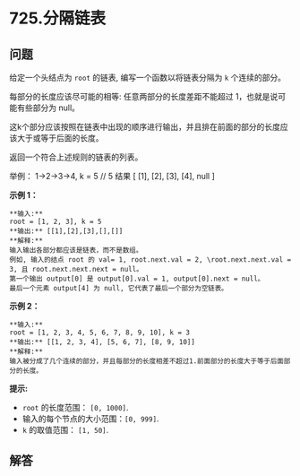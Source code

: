 # 725.分隔链表

## 问题

给定一个头结点为 `root` 的链表, 编写一个函数以将链表分隔为 `k` 个连续的部分。

每部分的长度应该尽可能的相等: 任意两部分的长度差距不能超过 1，也就是说可能有些部分为 null。

这k个部分应该按照在链表中出现的顺序进行输出，并且排在前面的部分的长度应该大于或等于后面的长度。

返回一个符合上述规则的链表的列表。

举例： 1->2->3->4, k = 5 // 5 结果 [ [1], [2], [3], [4], null ]

**示例 1：**

```
**输入:**
root = [1, 2, 3], k = 5
**输出:** [[1],[2],[3],[],[]]
**解释:**
输入输出各部分都应该是链表，而不是数组。
例如, 输入的结点 root 的 val= 1, root.next.val = 2, \root.next.next.val = 3, 且 root.next.next.next = null。
第一个输出 output[0] 是 output[0].val = 1, output[0].next = null。
最后一个元素 output[4] 为 null, 它代表了最后一个部分为空链表。

```

**示例 2：**

```
**输入:**
root = [1, 2, 3, 4, 5, 6, 7, 8, 9, 10], k = 3
**输出:** [[1, 2, 3, 4], [5, 6, 7], [8, 9, 10]]
**解释:**
输入被分成了几个连续的部分，并且每部分的长度相差不超过1.前面部分的长度大于等于后面部分的长度。

```

**提示:**

* `root` 的长度范围： `[0, 1000]`.
* 输入的每个节点的大小范围：`[0, 999]`.
* `k` 的取值范围： `[1, 50]`.



## 解答


